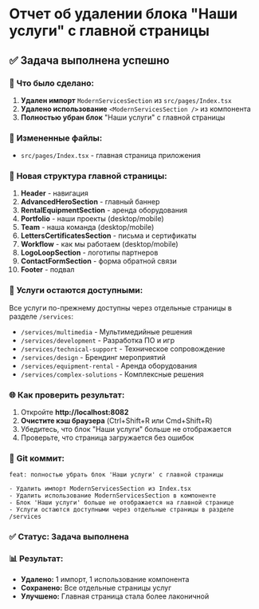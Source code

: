 # Отчет об удалении блока "Наши услуги" с главной страницы

## ✅ **Задача выполнена успешно**

### 🔧 **Что было сделано:**

1. **Удален импорт** `ModernServicesSection` из `src/pages/Index.tsx`
2. **Удалено использование** `<ModernServicesSection />` из компонента
3. **Полностью убран блок** "Наши услуги" с главной страницы

### 📁 **Измененные файлы:**

- `src/pages/Index.tsx` - главная страница приложения

### 📱 **Новая структура главной страницы:**

1. **Header** - навигация
2. **AdvancedHeroSection** - главный баннер  
3. **RentalEquipmentSection** - аренда оборудования
4. **Portfolio** - наши проекты (desktop/mobile)
5. **Team** - наша команда (desktop/mobile)
6. **LettersCertificatesSection** - письма и сертификаты
7. **Workflow** - как мы работаем (desktop/mobile)
8. **LogoLoopSection** - логотипы партнеров
9. **ContactFormSection** - форма обратной связи
10. **Footer** - подвал

### 🔗 **Услуги остаются доступными:**

Все услуги по-прежнему доступны через отдельные страницы в разделе `/services`:
- `/services/multimedia` - Мультимедийные решения
- `/services/development` - Разработка ПО и игр
- `/services/technical-support` - Техническое сопровождение
- `/services/design` - Брендинг мероприятий
- `/services/equipment-rental` - Аренда оборудования
- `/services/complex-solutions` - Комплексные решения

### 🌐 **Как проверить результат:**

1. Откройте **http://localhost:8082**
2. **Очистите кэш браузера** (Ctrl+Shift+R или Cmd+Shift+R)
3. Убедитесь, что блок "Наши услуги" больше не отображается
4. Проверьте, что страница загружается без ошибок

### 📝 **Git коммит:**

```
feat: полностью убрать блок 'Наши услуги' с главной страницы

- Удалить импорт ModernServicesSection из Index.tsx
- Удалить использование ModernServicesSection в компоненте
- Блок 'Наши услуги' больше не отображается на главной странице
- Услуги остаются доступными через отдельные страницы в разделе /services
```

### ✅ **Статус:** Задача выполнена

### 📊 **Результат:**

- **Удалено:** 1 импорт, 1 использование компонента
- **Сохранено:** Все отдельные страницы услуг
- **Улучшено:** Главная страница стала более лаконичной

